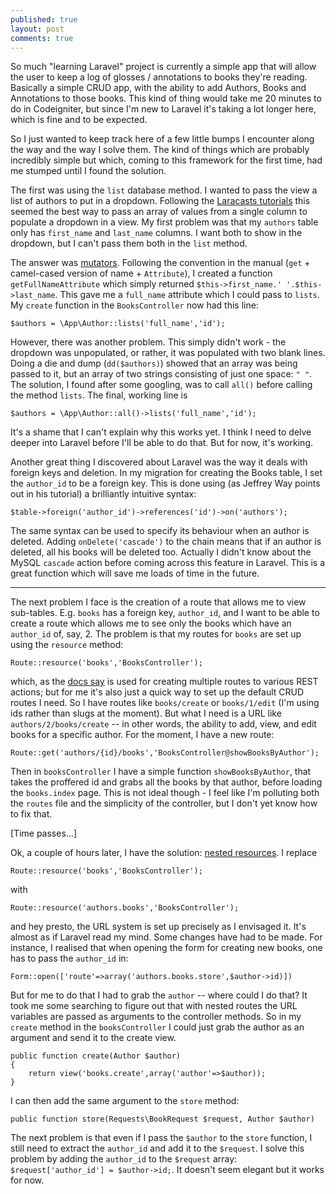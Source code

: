 ```yaml
---
published: true
layout: post
comments: true
---
```


So much "learning Laravel" project is currently a simple app that will allow the user to keep a log of glosses / annotations to books they're reading. Basically a simple CRUD app, with the ability to add Authors, Books and Annotations to those books. This kind of thing would take me 20 minutes to do in Codeigniter, but since I'm new to Laravel it's taking a lot longer here, which is fine and to be expected.

So I just wanted to keep track here of a few little bumps I encounter along the way and the way I solve them. The kind of things which are probably incredibly simple but which, coming to this framework for the first time, had me stumped until I found the solution.

The first was using the `list` database method. I wanted to pass the view a list of authors to put in a dropdown. Following the [Laracasts tutorials](https://laracasts.com/series/laravel-5-fundamentals/episodes/22) this seemed the best way to pass an array of values from a single column to populate a dropdown in a view. My first problem was that my `authors` table only has `first_name` and `last_name` columns. I want both to show in the dropdown, but I can't pass them both in the `list` method.

The answer was [mutators](http://laravel.com/docs/5.1/eloquent-mutators). Following the convention in the manual (`get` + camel-cased version of name + `Attribute`), I created a function `getFullNameAttribute` which simply returned `$this->first_name.' '.$this->last_name`. This gave me a `full_name` attribute which I could pass to `lists`. My `create` function in the `BooksController` now had this line:

```php?start_inline=true
$authors = \App\Author::lists('full_name','id');
```
    
However, there was another problem. This simply didn't work - the dropdown was unpopulated, or rather, it was populated with two blank lines. Doing a die and dump (`dd($authors)`) showed that an array was being passed to it, but an array of two strings consisting of just one space: `" "`. The solution, I found after some googling, was to call `all()` before calling the method `lists`. The final, working line is

```php?start_inline=true
$authors = \App\Author::all()->lists('full_name','id');
```
    
It's a shame that I can't explain why this works yet. I think I need to delve deeper into Laravel before I'll be able to do that. But for now, it's working.

Another great thing I discovered about Laravel was the way it deals with foreign keys and deletion. In my migration for creating the Books table, I set the `author_id` to be a foreign key. This is done using (as Jeffrey Way points out in his tutorial) a brilliantly intuitive syntax:

```php?start_inline=true
$table->foreign('author_id')->references('id')->on('authors');
```

The same syntax can be used to specify its behaviour when an author is deleted. Adding `onDelete('cascade')` to the chain means that if an author is deleted, all his books will be deleted too. Actually I didn't know about the MySQL `cascade` action before coming across this feature in Laravel. This is a great function which will save me loads of time in the future.

***

The next problem I face is the creation of a route that allows me to view sub-tables. E.g. `books` has a foreign key, `author_id`, and I want to be able to create a route which allows me to see only the books which have an `author_id` of, say, 2. The problem is that my routes for `books` are set up using the `resource` method:

```php?start_inline=true
Route::resource('books','BooksController');
```

which, as the [docs say](http://laravel.com/docs/5.1/controllers#restful-resource-controllers) is used for creating multiple routes to various REST actions; but for me it's also just a quick way to set up the default CRUD routes I need. So I have routes like `books/create` or `books/1/edit` (I'm using ids rather than slugs at the moment). But what I need is a URL like `authors/2/books/create` -- in other words, the ability to add, view, and edit books for a specific author. For the moment, I have a new route:

```php?start_inline=true
Route::get('authors/{id}/books','BooksController@showBooksByAuthor');
```

Then in `booksController` I have a simple function `showBooksByAuthor`, that takes the proffered id and grabs all the books by that author, before loading the `books.index` page. This is not ideal though - I feel like I'm polluting both the `routes` file and the simplicity of the controller, but I don't yet know how to fix that.

[Time passes...]

Ok, a couple of hours later, I have the solution: [nested resources](http://laravel.com/docs/5.1/controllers#restful-nested-resources). I replace 

```php?start_inline=true
Route::resource('books','BooksController');
```

with

```php?start_inline=true
Route::resource('authors.books','BooksController');
```
    
and hey presto, the URL system is set up precisely as I envisaged it. It's almost as if Laravel read my mind. Some changes have had to be made. For instance, I realised that when opening the form for creating new books, one has to pass the `author_id` in:

```php?start_inline=true
Form::open(['route'=>array('authors.books.store',$author->id)])
```
    
But for me to do that I had to grab the `author` -- where could I do that? It took me some searching to figure out that with nested routes the URL variables are passed as arguments to the controller methods. So in my `create` method in the `booksController` I could just grab the author as an argument and send it to the create view. 

```php?start_inline=true
public function create(Author $author)
{
    return view('books.create',array('author'=>$author));
}
```

I can then add the same argument to the `store` method:

```php?start_inline=true
public function store(Requests\BookRequest $request, Author $author)
```

The next problem is that even if I pass the `$author` to the `store` function, I still need to extract the `author_id` and add it to the `$request`. I solve this problem by adding the `author_id` to the `$request` array: `$request['author_id'] = $author->id;`. It doesn't seem elegant but it works for now.



